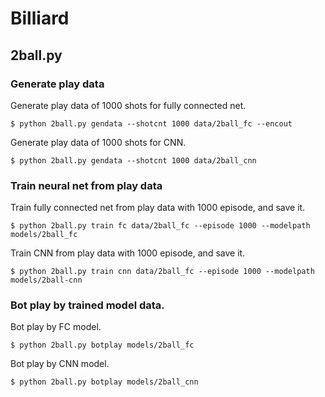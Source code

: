 # Billiard


## 2ball.py

### Generate play data

Generate play data of 1000 shots for fully connected net.

    $ python 2ball.py gendata --shotcnt 1000 data/2ball_fc --encout

Generate play data of 1000 shots for CNN.

    $ python 2ball.py gendata --shotcnt 1000 data/2ball_cnn

### Train neural net from play data

Train fully connected net from play data with 1000 episode, and save it.

    $ python 2ball.py train fc data/2ball_fc --episode 1000 --modelpath models/2ball_fc

Train CNN from play data with 1000 episode, and save it.

    $ python 2ball.py train cnn data/2ball_fc --episode 1000 --modelpath models/2ball-cnn


### Bot play by trained model data.

Bot play by FC model.

    $ python 2ball.py botplay models/2ball_fc

Bot play by CNN model.

    $ python 2ball.py botplay models/2ball_cnn
